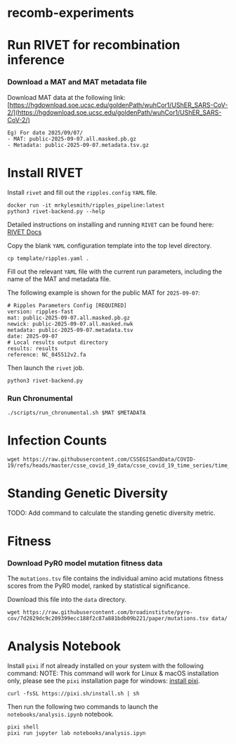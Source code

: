 # recomb-experiments

# Run RIVET for recombination inference

### Download a MAT and MAT metadata file

Download MAT data at the following link: [https://hgdownload.soe.ucsc.edu/goldenPath/wuhCor1/UShER_SARS-CoV-2/](https://hgdownload.soe.ucsc.edu/goldenPath/wuhCor1/UShER_SARS-CoV-2/)

```
Eg) For date 2025/09/07/
- MAT: public-2025-09-07.all.masked.pb.gz
- Metadata: public-2025-09-07.metadata.tsv.gz
```

# Install RIVET
Install `rivet` and fill out the `ripples.config` `YAML` file.
```
docker run -it mrkylesmith/ripples_pipeline:latest
python3 rivet-backend.py --help
```
Detailed instructions on installing and running `RIVET` can be found here: [RIVET Docs](https://turakhia.ucsd.edu/rivet/)

Copy the blank `YAML` configuration template into the top level directory.
```
cp template/ripples.yaml .
```

Fill out the relevant `YAML` file with the current run parameters, including the name of the MAT and metadata file.

The following example is shown for the public MAT for `2025-09-07`:
```
# Ripples Parameters Config [REQUIRED]
version: ripples-fast
mat: public-2025-09-07.all.masked.pb.gz
newick: public-2025-09-07.all.masked.nwk
metadata: public-2025-09-07.metadata.tsv
date: 2025-09-07
# Local results output directory
results: results
reference: NC_045512v2.fa
```

Then launch the `rivet` job.
```
python3 rivet-backend.py
```


### Run Chronumental
```
./scripts/run_chronumental.sh $MAT $METADATA
```

# Infection Counts

```
wget https://raw.githubusercontent.com/CSSEGISandData/COVID-19/refs/heads/master/csse_covid_19_data/csse_covid_19_time_series/time_series_covid19_confirmed_global.csv
```


# Standing Genetic Diversity
TODO: Add command to calculate the standing genetic diversity metric.



# Fitness

### Download PyR0 model mutation fitness data
The `mutations.tsv` file contains the individual amino acid mutations fitness scores from the PyR0 model, ranked by statistical significance.

Download this file into the `data` directory.
```
wget https://raw.githubusercontent.com/broadinstitute/pyro-cov/7d2829dc9c209399ecc188f2c87a881bdb09b221/paper/mutations.tsv data/
```


# Analysis Notebook

Install `pixi` if not already installed on your system with the following command:
NOTE: This command will work for Linux & macOS installation only, please see the `pixi` installation page for windows: [install pixi](https://pixi.sh/latest/installation/).
```
curl -fsSL https://pixi.sh/install.sh | sh
```

Then run the following two commands to launch the `notebooks/analysis.ipynb` notebook.
```
pixi shell
pixi run jupyter lab notebooks/analysis.ipyn
```

